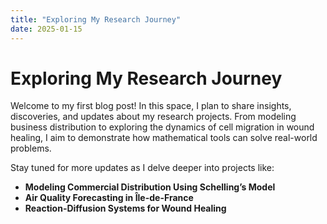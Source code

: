 ```yaml
---
title: "Exploring My Research Journey"
date: 2025-01-15
---
```


# Exploring My Research Journey

Welcome to my first blog post! In this space, I plan to share insights, discoveries, and updates about my research projects. From modeling business distribution to exploring the dynamics of cell migration in wound healing, I aim to demonstrate how mathematical tools can solve real-world problems.

Stay tuned for more updates as I delve deeper into projects like:
- **Modeling Commercial Distribution Using Schelling’s Model**
- **Air Quality Forecasting in Île-de-France**
- **Reaction-Diffusion Systems for Wound Healing**
